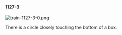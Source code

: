 #### 1127-3
![train-1127-3-0.png](https://github.com/lil-lab/nlvr/raw/master/nlvr/train/images/5/train-1127-3-0.png "train-1127-3-0.png")

There is a circle closely touching the bottom of a box.